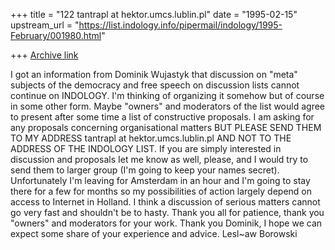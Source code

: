 +++
title = "122 tantrapl at hektor.umcs.lublin.pl"
date = "1995-02-15"
upstream_url = "https://list.indology.info/pipermail/indology/1995-February/001980.html"

+++
[Archive link](https://list.indology.info/pipermail/indology/1995-February/001980.html)

I got an information from Dominik Wujastyk that discussion on "meta"
subjects of the democracy and free speech on discussion lists cannot
continue on INDOLOGY. I'm thinking of organizing it somehow but of course in
some other form. Maybe "owners" and moderators of the list would agree to
present after some time a list of constructive proposals. I am asking for
any proposals concerning organisational matters BUT PLEASE SEND THEM TO MY
ADDRESS  tantrapl at hektor.umcs.lublin.pl   AND NOT TO THE ADDRESS OF THE
INDOLOGY LIST. If you are simply interested in discussion and proposals Iet
me know as well, please, and I would try to send them to larger group (I'm
going to keep your names secret). 
Unfortunately I'm leaving for Amsterdam in an hour and I'm going to stay there for a few
for months so my possibilities of action largely depend on access to Internet in
Holland. I think a discussion of serious matters cannot go very fast and
shouldn't be to hasty. Thank you all for patience, thank you "owners" and
moderators for your work. Thank you Dominik, I hope we can expect some share
of your experience and advice.
				Lesl~aw Borowski





